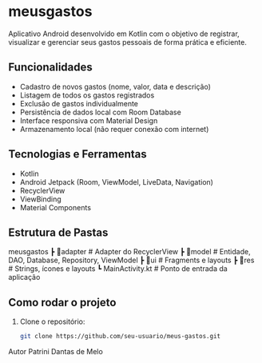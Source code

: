 # meusgastos

Aplicativo Android desenvolvido em Kotlin com o objetivo de registrar, visualizar e gerenciar seus gastos pessoais de forma prática e eficiente.

## Funcionalidades

-  Cadastro de novos gastos (nome, valor, data e descrição)
-  Listagem de todos os gastos registrados
-  Exclusão de gastos individualmente
-  Persistência de dados local com Room Database
-  Interface responsiva com Material Design
-  Armazenamento local (não requer conexão com internet)

## Tecnologias e Ferramentas

- Kotlin
- Android Jetpack (Room, ViewModel, LiveData, Navigation)
- RecyclerView
- ViewBinding
- Material Components
## Estrutura de Pastas
  meusgastos
 ┣ 📂adapter           # Adapter do RecyclerView
 ┣ 📂model             # Entidade, DAO, Database, Repository, ViewModel
 ┣ 📂ui                # Fragments e layouts
 ┣ 📂res               # Strings, ícones e layouts
 ┗ MainActivity.kt     # Ponto de entrada da aplicação

## Como rodar o projeto

1. Clone o repositório:
   ```bash
   git clone https://github.com/seu-usuario/meus-gastos.git

Autor
Patrini Dantas de Melo
